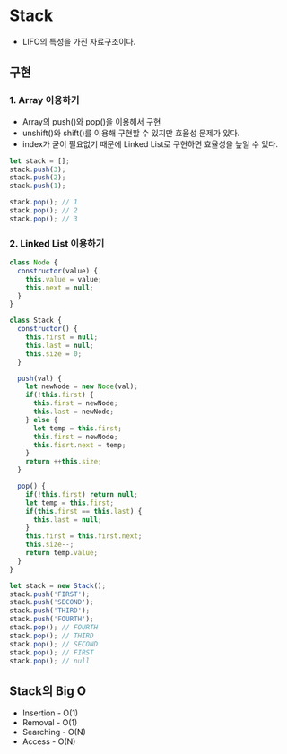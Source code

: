 # Stack
- LIFO의 특성을 가진 자료구조이다.

## 구현

### 1. Array 이용하기
- Array의 push()와 pop()을 이용해서 구현
- unshift()와 shift()를 이용해 구현할 수 있지만 효율성 문제가 있다.
- index가 굳이 필요없기 때문에 Linked List로 구현하면 효율성을 높일 수 있다. 
```javascript
let stack = [];
stack.push(3);
stack.push(2);
stack.push(1);

stack.pop(); // 1
stack.pop(); // 2
stack.pop(); // 3
```

### 2. Linked List 이용하기 

```javascript
class Node {
  constructor(value) {
    this.value = value;
    this.next = null;
  }
}

class Stack {
  constructor() {
    this.first = null;
    this.last = null;
    this.size = 0;
  }

  push(val) {
    let newNode = new Node(val);
    if(!this.first) {
      this.first = newNode;
      this.last = newNode;
    } else {
      let temp = this.first;
      this.first = newNode;
      this.fisrt.next = temp;
    }
    return ++this.size;
  }

  pop() {
    if(!this.first) return null;
    let temp = this.first;
    if(this.first == this.last) {
      this.last = null;
    }
    this.first = this.first.next;
    this.size--;
    return temp.value;
  }
}

let stack = new Stack();
stack.push('FIRST');
stack.push('SECOND');
stack.push('THIRD');
stack.push('FOURTH');
stack.pop(); // FOURTH
stack.pop(); // THIRD
stack.pop(); // SECOND
stack.pop(); // FIRST
stack.pop(); // null
```

## Stack의 Big O
- Insertion - O(1)
- Removal - O(1)
- Searching - O(N)
- Access - O(N)